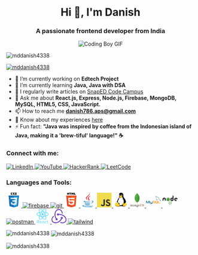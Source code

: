<h1 align="center">Hi 👋, I'm Danish</h1>
<h3 align="center">A passionate frontend developer from India</h3>

<p align="center">
    <img src="https://media.giphy.com/media/RbDKaczqWovIugyJmW/giphy.gif?cid=790b7611cc6hv2oru6gn6js0pofx19kaj8a9n0gy8b1cxhqo&ep=v1_gifs_search&rid=giphy.gif&ct=g" alt="Coding Boy GIF" width="300" />
</p>

<p align="left"> 
    <img src="https://komarev.com/ghpvc/?username=mddanish4338&label=Profile%20views&color=0e75b6&style=flat" alt="mddanish4338" /> 
</p>

<p align="left"> 
    <a href="https://github.com/ryo-ma/github-profile-trophy">
        <img src="https://github-profile-trophy.vercel.app/?username=mddanish4338" alt="mddanish4338" />
    </a> 
</p>

- 🔭 I’m currently working on **Edtech Project**
- 🌱 I’m currently learning **Java, Java with DSA**
- 📝 I regularly write articles on [SnapED Code Campus](https://www.instagram.com/snapedcodecampus/profilecard/?igsh=aWdxY2NjdmN0c2N1)
- 💬 Ask me about **React.js, Express, Node.js, Firebase, MongoDB, MySQL, HTML5, CSS, JavaScript.**
- 📫 How to reach me **danish786.aps@gmail.com**
- 📄 Know about my experiences [here](https://drive.google.com/file/d/1rNJUkpTEKmcYqQtB6RN7JxQ_rW1OwI25/view?usp=drivesdk)
- ⚡ Fun fact: **"Java was inspired by coffee from the Indonesian island of Java, making it a 'brew-tiful' language!" ☕️**

<h3 align="left">Connect with me:</h3>
<p align="left">
    <a href="https://www.linkedin.com/in/mddanish4338" target="blank">
        <img align="center" src="https://raw.githubusercontent.com/rahuldkjain/github-profile-readme-generator/master/src/images/icons/Social/linked-in-alt.svg" alt="LinkedIn" height="30" width="40" style="animation: bounce 2s infinite;" />
    </a>
    <a href="https://youtube.com/@snapedcodecampus" target="blank">
        <img align="center" src="https://raw.githubusercontent.com/rahuldkjain/github-profile-readme-generator/master/src/images/icons/Social/youtube.svg" alt="YouTube" height="30" width="40" style="animation: bounce 2s infinite;" />
    </a>
    <a href="https://www.hackerrank.com/profile/danish786_aps" target="blank">
        <img align="center" src="https://raw.githubusercontent.com/rahuldkjain/github-profile-readme-generator/master/src/images/icons/Social/hackerrank.svg" alt="HackerRank" height="30" width="40" style="animation: bounce 2s infinite;" />
    </a>
    <a href="https://leetcode.com/u/mddanish164244/" target="blank">
        <img align="center" src="https://raw.githubusercontent.com/rahuldkjain/github-profile-readme-generator/master/src/images/icons/Social/leet-code.svg" alt="LeetCode" height="30" width="40" style="animation: bounce 2s infinite;" />
    </a>
</p>

<h3 align="left">Languages and Tools:</h3>
<p align="left">
    <a href="https://www.w3schools.com/css/" target="_blank" rel="noreferrer">
        <img src="https://raw.githubusercontent.com/devicons/devicon/master/icons/css3/css3-original-wordmark.svg" alt="css3" width="40" height="40"/>
    </a>
    <a href="https://firebase.google.com/" target="_blank" rel="noreferrer">
        <img src="https://www.vectorlogo.zone/logos/firebase/firebase-icon.svg" alt="firebase" width="40" height="40"/>
    </a>
    <a href="https://git-scm.com/" target="_blank" rel="noreferrer">
        <img src="https://www.vectorlogo.zone/logos/git-scm/git-scm-icon.svg" alt="git" width="40" height="40"/>
    </a>
    <a href="https://www.w3.org/html/" target="_blank" rel="noreferrer">
        <img src="https://raw.githubusercontent.com/devicons/devicon/master/icons/html5/html5-original-wordmark.svg" alt="html5" width="40" height="40"/>
    </a>
    <a href="https://www.java.com" target="_blank" rel="noreferrer">
        <img src="https://raw.githubusercontent.com/devicons/devicon/master/icons/java/java-original.svg" alt="java" width="40" height="40"/>
    </a>
    <a href="https://developer.mozilla.org/en-US/docs/Web/JavaScript" target="_blank" rel="noreferrer">
        <img src="https://raw.githubusercontent.com/devicons/devicon/master/icons/javascript/javascript-original.svg" alt="javascript" width="40" height="40"/>
    </a>
    <a href="https://www.linux.org/" target="_blank" rel="noreferrer">
        <img src="https://raw.githubusercontent.com/devicons/devicon/master/icons/linux/linux-original.svg" alt="linux" width="40" height="40"/>
    </a>
    <a href="https://www.mongodb.com/" target="_blank" rel="noreferrer">
        <img src="https://raw.githubusercontent.com/devicons/devicon/master/icons/mongodb/mongodb-original-wordmark.svg" alt="mongodb" width="40" height="40"/>
    </a>
    <a href="https://www.mysql.com/" target="_blank" rel="noreferrer">
        <img src="https://raw.githubusercontent.com/devicons/devicon/master/icons/mysql/mysql-original-wordmark.svg" alt="mysql" width="40" height="40"/>
    </a>
    <a href="https://nodejs.org" target="_blank" rel="noreferrer">
        <img src="https://raw.githubusercontent.com/devicons/devicon/master/icons/nodejs/nodejs-original-wordmark.svg" alt="nodejs" width="40" height="40"/>
    </a>
    <a href="https://postman.com" target="_blank" rel="noreferrer">
        <img src="https://www.vectorlogo.zone/logos/getpostman/getpostman-icon.svg" alt="postman" width="40" height="40"/>
    </a>
    <a href="https://reactjs.org/" target="_blank" rel="noreferrer">
        <img src="https://raw.githubusercontent.com/devicons/devicon/master/icons/react/react-original-wordmark.svg" alt="react" width="40" height="40"/>
    </a>
    <a href="https://redux.js.org" target="_blank" rel="noreferrer">
        <img src="https://raw.githubusercontent.com/devicons/devicon/master/icons/redux/redux-original.svg" alt="redux" width="40" height="40"/>
    </a>
    <a href="https://tailwindcss.com/" target="_blank" rel="noreferrer">
        <img src="https://www.vectorlogo.zone/logos/tailwindcss/tailwindcss-icon.svg" alt="tailwind" width="40" height="40"/>
    </a>
</p>

<p><img align="left" src="https://github-readme-stats.vercel.app/api/top-langs?username=mddanish4338&show_icons=true&locale=en&layout=compact" alt="mddanish4338" /></p>
<p>&nbsp;<img align="center" src="https://github-readme-stats.vercel.app/api?username=mddanish4338&show_icons=true&locale=en" alt="mddanish4338" /></p>
<p><img align="center" src="https://github-readme-streak-stats.herokuapp.com/?user=mddanish4338&" alt="mddanish4338" /></p>

<style>
    @keyframes bounce {
        0%, 100% {
            transform: translateY(0);
        }
        50% {
            transform: translateY(-10px);
        }
    }
</style>
